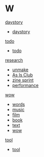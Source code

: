 # W

[daystory]()

  * [daystory](daystory.md)

[todo]()

  * [todo](todo.md)

[research]()

  * [unmake](unmakelab.md)
  * [As Is Club](asisclub.md)
  * [zine sprint](zine-collab.md)
  * [performance](performance.md)

[wow]()

  * [words](words.md)
  * [music](music.md)
  * [film](film.md)
  * [book](book.md)
  * [text](text.md)
  * [wow](wow.md)

[tool]()

  * [tool](tool.md)

  

